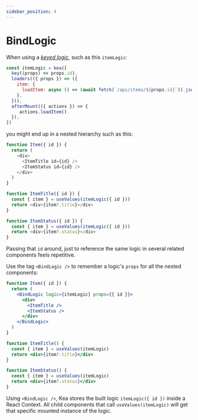 ```yaml
---
sidebar_position: 4
---
```

# BindLogic

When using a *[keyed logic](/docs/meta/key)*, such as this `itemLogic`:

```js
const itemLogic = kea([
  key((props) => props.id),
  loaders(({ props }) => ({
    item: {
      loadItem: async () => (await fetch(`/api/items/${props.id}`)).json(),
    },
  })),
  afterMount(({ actions }) => {
     actions.loadItem()
  }),
])
```

you might end up in a nested hierarchy such as this:

```js
function Item({ id }) {
  return (
    <div>
      <ItemTitle id={id} />
      <ItemStatus id={id} />
    </div>
  )
}

function ItemTitle({ id }) {
  const { item } = useValues(itemLogic({ id }))
  return <div>{item?.title}</div>
}

function ItemStatus({ id }) {
  const { item } = useValues(itemLogic({ id }))
  return <div>{item?.status}</div>
}
```

Passing that `id` around, just to reference the same logic in several related components feels repetitive.

Use the tag `<BindLogic />` to remember a logic's `props` for all the nested components:

```jsx
function Item({ id }) {
  return (
    <BindLogic logic={itemLogic} props={{ id }}>
      <div>
        <ItemTitle />
        <ItemStatus />
      </div>
    </BindLogic>
  )
}

function ItemTitle() {
  const { item } = useValues(itemLogic)
  return <div>{item?.title}</div>
}

function ItemStatus() {
  const { item } = useValues(itemLogic)
  return <div>{item?.status}</div>
}
```

Using `<BindLogic />`, Kea stores the built logic `itemLogic({ id })` inside a React Context.
All child components that call `useValues(itemLogic)` will get that specific mounted instance of the logic.
